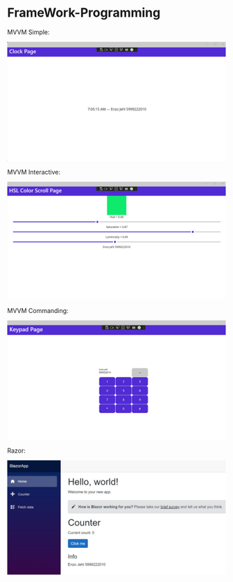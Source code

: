 
# FrameWork-Programming

MVVM Simple:

![enzo](screen/SimpleMVVM.png)


MVVM Interactive:

![enzo](screen/InteractiveMVVM.png)


MVVM Commanding:

![enzo](screen/CommandingMVVM.png)


Razor:

![enzo](screen/razor.png)